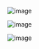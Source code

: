 ![image](https://user-images.githubusercontent.com/113089517/217841765-187857e0-e2f6-4cd3-bdb5-1eefe117da56.png)

![image](https://user-images.githubusercontent.com/113089517/217841791-6670da8b-57dc-4a24-a828-4ce67429ca89.png)

![image](https://user-images.githubusercontent.com/113089517/225558363-43209154-03cb-44d1-8071-1065c391e42f.png)

